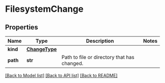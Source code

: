 # FilesystemChange

## Properties
Name | Type | Description | Notes
------------ | ------------- | ------------- | -------------
**kind** | [**ChangeType**](ChangeType.md) |  | 
**path** | **str** | Path to file or directory that has changed. | 

[[Back to Model list]](../README.md#documentation-for-models) [[Back to API list]](../README.md#documentation-for-api-endpoints) [[Back to README]](../README.md)


